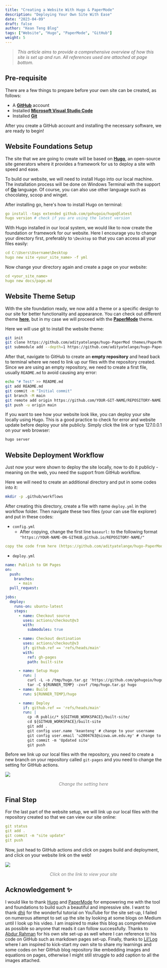 ```yaml
---
title: "Creating a Website With Hugo & PaperMode"
description: "Deploying Your Own Site With Ease"
date: "2023-04-09"
draft: false
author: "Kean Teng Blog"
tags: ["Website", "Hugo", "PaperMode", "GitHub"]
weight: 5
---
```


> *This article aims to provide a comprehensive overview of how this site is set up and run. All references used are attached at page bottom.* 

## Pre-requisite
There are a few things to prepare before your own site can be created, as follows:
- A [**GitHub**](https://github.com/) account
- Installed [**Microsoft Visual Studio Code**](https://code.visualstudio.com/download)
- Installed [**Git**](https://git-scm.com/downloads) 

After you create a GitHub account and installing the necessary software, we are ready to begin!

## Website Foundations Setup
The site that we are going to create will be based on [**Hugo**](https://gohugo.io/), an open-source site generators where it provides a framework for us to deploy a site with speed and ease. 

To build our website, we will need to install Hugo into our local machine. The installation process will be done on Windows Terminal with the support of [**Go**](https://go.dev/doc/install) language. Of course, you can also use other language such as chocolatey, scoop and winget. 

After installing go, here's how to install Hugo on terminal:
```yaml {linenos=true}
go install -tags extended github.com/gohugoio/hugo@latest
hugo version # check if you are using the latest version
```

With Hugo installed in our local system, we would like to now create the foundation or framework for our website. Here I encourage you to change your directory first, preferably to `\Desktop` so that you can access all your files easily:
```yaml {linenos=true}
cd C:\Users\Username\Desktop
hugo new site <your_site_name> -f yml 
```

Now change your directory again and create a page on your website:
```yaml {linenos=true}
cd <your_site_name>
hugo new docs/page.md
```

## Website Theme Setup
With the site foundation ready, we now add a theme or a specific design to our site for better functionality and appearance. You can check out different theme [**here**](https://themes.gohugo.io/), but in my case we will proceed with the [**PaperMode**](https://themes.gohugo.io/themes/hugo-papermod/) theme. 

Here we will use git to install the website theme:
```bash {linenos=true}
git init
git clone https://github.com/adityatelange/hugo-PaperMod themes/PaperMod --depth=1
git submodule add --depth=1 https://github.com/adityatelange/hugo-PaperMod.git themes/PaperMod
```
After that, navigate to GitHub to create an **empty repository** and head back to terminal where we need to link up our files with the repository created. Since we are using an empty repository, we need to create a first file, usually `README.md` to avoid causing any error:
```bash {linenos=true}
echo "# Test" >> README.md
git add README.md
git commit -m "Initial commit"
git branch -M main
git remote add origin https://github.com/YOUR-GIT-NAME/REPOSITORY-NAME.git
git push -u origin main
```

If you want to see how your website look like, you can deploy your site locally using Hugo. This is a good practice to check for error and website update before deploy your site publicly. Simply click the link or type 127.0.0.1 on your web browser:
```bash {linenos=true}
hugo server
```

## Website Deployment Workflow
Just now your were shown to deploy the site locally, now to do it publicly - meaning on the web, you need the support from GitHub workflow. 

Here we will need to create an additional directory and put in some codes into it:
```bash
mkdir -p .github/workflows
```

After creating this directory, create a file with name `deploy.yml` in the workflow folder. Then navigate these two files (your can use file explorer) and put in these codes:
- `config.yml`
    - After copying, change the first line `baseurl:` to the following format `"https://YOUR-NAME-ON-GITHUB.github.io/REPOSITORY-NAME/"`
```yaml {linenos=true}
copy the code from here (https://github.com/adityatelange/hugo-PaperMod/blob/exampleSite/config.yml)
```
- `deploy.yml`
```yaml {linenos=true}
name: Publish to GH Pages
on:
  push:
    branches:
      - main
  pull_request:

jobs:
  deploy:
    runs-on: ubuntu-latest
    steps:
      - name: Checkout source
        uses: actions/checkout@v3
        with:
          submodules: true

      - name: Checkout destination
        uses: actions/checkout@v3
        if: github.ref == 'refs/heads/main'
        with:
          ref: gh-pages
          path: built-site

      - name: Setup Hugo
        run: |
          curl -L -o /tmp/hugo.tar.gz 'https://github.com/gohugoio/hugo/releases/download/v0.110.0/hugo_extended_0.110.0_linux-amd64.tar.gz'
          tar -C ${RUNNER_TEMP} -zxvf /tmp/hugo.tar.gz hugo          
      - name: Build
        run: ${RUNNER_TEMP}/hugo

      - name: Deploy
        if: github.ref == 'refs/heads/main'
        run: |
          cp -R public/* ${GITHUB_WORKSPACE}/built-site/
          cd ${GITHUB_WORKSPACE}/built-site
          git add .
          git config user.name 'keanteng' # change to your username
          git config user.email 'u2004763@siswa.um.edu.my' # change to your email
          git commit -m 'Updated site'
          git push          
```

Before we link up our local files with the repository, you need to create a new branch on your repository called `git-pages` and you need to change the setting for GitHub actions. 

<img src="images/git_action.png"  class = "center"/>
<p style="text-align: center; color:grey;"><i>Change the setting here</i></p>

## Final Step
For the last part of the website setup, we will link up our local files with the repository created so that we can view our site online:
```yaml {linenos=true}
git status
git add .
git commit -m "site update"
git push
```

Now, just head to GitHub actions and click on pages build and deployment, and click on your website link on the web!

<img src="images/website_link.png"  class = "center"/>
<p style="text-align: center; color:grey;"><i>Click on the link to view your site</i></p>

## Acknowledgement ✨
I would like to thank [Hugo](https://gohugo.io/) and [PaperMode](https://github.com/adityatelange/hugo-PaperMod) for empowering me with the tool and foundations to build such a beautiful and impressive site. I want to thank [dhij](https://www.youtube.com/watch?v=_QSr2_pxIJs&t=306s) for the wonderful tutorial on YouTube for the site set-up, I failed on numerous attempt to set up the site by looking at some blogs on Medium until I look up his video. I am inspired to make this blog as comprehensive as possible so anyone that reads it can follow successfully. Thanks to [Abdur Rahman](https://arkalim.org/blog/) for his own site set-up as well where I can reference to his code on GitHub such as markdown pages set-up. Finally, thanks to [Lil'Log](https://lilianweng.github.io/) where I am inspired to kick-start my own site to share my learnings and some codes on her GitHub blog repository like embedding images and equations on pages, otherwise I might still struggle to add caption to all the images attached.